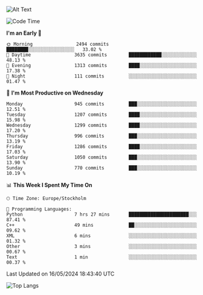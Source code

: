 ![Alt Text](https://media.tenor.com/3Gehha8RO-sAAAAC/goose-dance.gif)

<!--START_SECTION:waka-->
![Code Time](http://img.shields.io/badge/Code%20Time-155%20hrs%2054%20mins-blue)

**I'm an Early 🐤** 

```text
🌞 Morning                2494 commits        ████████░░░░░░░░░░░░░░░░░   33.02 % 
🌆 Daytime                3635 commits        ████████████░░░░░░░░░░░░░   48.13 % 
🌃 Evening                1313 commits        ████░░░░░░░░░░░░░░░░░░░░░   17.38 % 
🌙 Night                  111 commits         ░░░░░░░░░░░░░░░░░░░░░░░░░   01.47 % 
```
📅 **I'm Most Productive on Wednesday** 

```text
Monday                   945 commits         ███░░░░░░░░░░░░░░░░░░░░░░   12.51 % 
Tuesday                  1207 commits        ████░░░░░░░░░░░░░░░░░░░░░   15.98 % 
Wednesday                1299 commits        ████░░░░░░░░░░░░░░░░░░░░░   17.20 % 
Thursday                 996 commits         ███░░░░░░░░░░░░░░░░░░░░░░   13.19 % 
Friday                   1286 commits        ████░░░░░░░░░░░░░░░░░░░░░   17.03 % 
Saturday                 1050 commits        ███░░░░░░░░░░░░░░░░░░░░░░   13.90 % 
Sunday                   770 commits         ███░░░░░░░░░░░░░░░░░░░░░░   10.19 % 
```


📊 **This Week I Spent My Time On** 

```text
🕑︎ Time Zone: Europe/Stockholm

💬 Programming Languages: 
Python                   7 hrs 27 mins       ██████████████████████░░░   87.41 % 
C++                      49 mins             ██░░░░░░░░░░░░░░░░░░░░░░░   09.62 % 
XML                      6 mins              ░░░░░░░░░░░░░░░░░░░░░░░░░   01.32 % 
Other                    3 mins              ░░░░░░░░░░░░░░░░░░░░░░░░░   00.67 % 
Text                     1 min               ░░░░░░░░░░░░░░░░░░░░░░░░░   00.37 % 
```


 Last Updated on 16/05/2024 18:43:40 UTC
<!--END_SECTION:waka-->

![Top Langs](https://github-readme-stats-rose-phi.vercel.app/api/top-langs/?username=jxncted\&layout=compact&hide=c,assembly,jupyter%20notebook)
